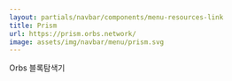 ```yaml
---
layout: partials/navbar/components/menu-resources-link
title: Prism
url: https://prism.orbs.network/
image: assets/img/navbar/menu/prism.svg
---
```


Orbs 블록탐색기

